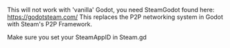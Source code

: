 This will not work with 'vanilla' Godot, you need SteamGodot found here: https://godotsteam.com/
This replaces the P2P networking system in Godot with Steam's P2P Framework.

Make sure you set your SteamAppID in Steam.gd

